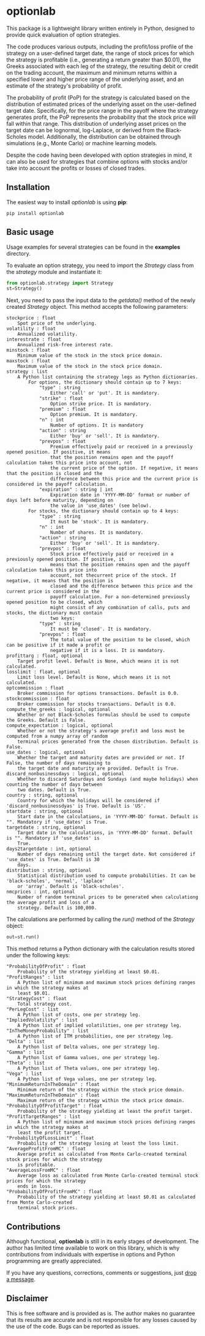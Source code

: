# optionlab

This package is a lightweight library written entirely in Python, designed to provide quick evaluation of option strategies.

The code produces various outputs, including the profit/loss profile of the strategy on a user-defined target date, the range of stock prices for which the strategy is profitable (i.e., generating a return greater than \$0.01), the Greeks associated with each leg of the strategy, the resulting debit or credit on the trading account, the maximum and minimum returns within a specified lower and higher price range of the underlying asset, and an estimate of the strategy's probability of profit.

The probability of profit (PoP) for the strategy is calculated based on the distribution of estimated prices of the underlying asset on the user-defined target date. Specifically, for the price range in the payoff where the strategy generates profit, the PoP represents the probability that the stock price will fall within that range. This distribution of underlying asset prices on the target date can be lognormal, log-Laplace, or derived from the Black-Scholes model. Additionally, the distribution can be obtained through simulations (e.g., Monte Carlo) or machine learning models.

Despite the code having been developed with option strategies in mind, it can also be used for strategies that combine options with stocks and/or take into account the profits or losses of closed trades.

## Installation

The easiest way to install *optionlab* is using **pip**:

```
pip install optionlab 
```
## Basic usage

Usage examples for several strategies can be found in the **examples** directory.

To evaluate an option strategy, you need to import the *Strategy* class from the *strategy* module and instantiate it:

```python
from optionlab.strategy import Strategy
st=Strategy()
```

Next, you need to pass the input data to the *getdata()* method of the newly created *Strategy* object. This method accepts the following parameters:

```
stockprice : float
    Spot price of the underlying.
volatility : float
    Annualized volatility.
interestrate : float
    Annualized risk-free interest rate.
minstock : float
    Minimum value of the stock in the stock price domain.
maxstock : float
    Maximum value of the stock in the stock price domain.
strategy : list
    A Python list containing the strategy legs as Python dictionaries.
        For options, the dictionary should contain up to 7 keys:
            "type" : string
                Either 'call' or 'put'. It is mandatory.
            "strike" : float
                Option strike price. It is mandatory.
            "premium" : float
                Option premium. It is mandatory.
            "n" : int
                Number of options. It is mandatory
            "action" : string
                Either 'buy' or 'sell'. It is mandatory.
            "prevpos" : float
                Premium effectively paid or received in a previously opened position. If positive, it means
                that the position remains open and the payoff calculation takes this price into account, not
                the current price of the option. If negative, it means that the position is closed and the
                difference between this price and the current price is considered in the payoff calculation.
            "expiration" : string | int
                Expiration date in 'YYYY-MM-DD' format or number of days left before maturity, depending on
                the value in 'use_dates' (see below).
        For stocks, the dictionary should contain up to 4 keys:
            "type" : string
                It must be 'stock'. It is mandatory.
            "n" : int
                Number of shares. It is mandatory.
            "action" : string
                Either 'buy' or 'sell'. It is mandatory.
            "prevpos" : float
                Stock price effectively paid or received in a previously opened position. If positive, it
                means that the position remains open and the payoff calculation takes this price into
                account, not thecurrent price of the stock. If negative, it means that the position is
                closed and the difference between this price and the current price is considered in the
                payoff calculation. For a non-determined previously opened position to be closed, which
                might consist of any combination of calls, puts and stocks, the dictionary must contain
                two keys:
            "type" : string
                It must be 'closed'. It is mandatory.
            "prevpos" : float
                The total value of the position to be closed, which can be positive if it made a profit or
                negative if it is a loss. It is mandatory.
profittarg : float, optional
    Target profit level. Default is None, which means it is not calculated.
losslimit : float, optional
    Limit loss level. Default is None, which means it is not calculated.
optcommission : float
    Broker commission for options transactions. Default is 0.0.
stockcommission : float
    Broker commission for stocks transactions. Default is 0.0.
compute_the_greeks : logical, optional
    Whether or not Black-Scholes formulas should be used to compute the Greeks. Default is False.
compute_expectation : logical, optional
    Whether or not the strategy's average profit and loss must be computed from a numpy array of random
    terminal prices generated from the chosen distribution. Default is False.
use_dates : logical, optional
    Whether the target and maturity dates are provided or not. If False, the number of days remaining to
    the target date and maturity are provided. Default is True.
discard_nonbusinessdays : logical, optional
    Whether to discard Saturdays and Sundays (and maybe holidays) when counting the number of days between
    two dates. Default is True.
country : string, optional
    Country for which the holidays will be considered if 'discard_nonbusinessdyas' is True. Default is 'US'.
startdate : string, optional
    Start date in the calculations, in 'YYYY-MM-DD' format. Default is "". Mandatory if 'use_dates' is True.
targetdate : string, optional
    Target date in the calculations, in 'YYYY-MM-DD' format. Default is "". Mandatory if 'use_dates' is
    True.
days2targetdate : int, optional
    Number of days remaining until the target date. Not considered if 'use_dates' is True. Default is 30
    days.
distribution : string, optional
    Statistical distribution used to compute probabilities. It can be 'black-scholes', 'normal', 'laplace'
    or 'array'. Default is 'black-scholes'.
nmcprices : int, optional
    Number of random terminal prices to be generated when calculationg the average profit and loss of a
    strategy. Default is 100,000.
```

The calculations are performed by calling the *run()* method of the *Strategy* object:

```python
out=st.run()
```

This method returns a Python dictionary with the calculation results stored under the following keys:

```
"ProbabilityOfProfit" : float
    Probability of the strategy yielding at least $0.01.
"ProfitRanges" : list
    A Python list of minimum and maximum stock prices defining ranges in which the strategy makes at
    least $0.01.
"StrategyCost" : float
    Total strategy cost.
"PerLegCost" : list
    A Python list of costs, one per strategy leg.
"ImpliedVolatility" : list
    A Python list of implied volatilities, one per strategy leg.
"InTheMoneyProbability" : list
    A Python list of ITM probabilities, one per strategy leg.
"Delta" : list
    A Python list of Delta values, one per strategy leg.
"Gamma" : list
    A Python list of Gamma values, one per strategy leg.
"Theta" : list
    A Python list of Theta values, one per strategy leg.
"Vega" : list
    A Python list of Vega values, one per strategy leg.
"MinimumReturnInTheDomain" : float
    Minimum return of the strategy within the stock price domain.
"MaximumReturnInTheDomain" : float
    Maximum return of the strategy within the stock price domain.
"ProbabilityOfProfitTarget" : float
    Probability of the strategy yielding at least the profit target.
"ProfitTargetRanges" : list
    A Python list of minimum and maximum stock prices defining ranges in which the strategy makes at
    least the profit target.                    
"ProbabilityOfLossLimit" : float
    Probability of the strategy losing at least the loss limit.
"AverageProfitFromMC" : float
    Average profit as calculated from Monte Carlo-created terminal stock prices for which the strategy
    is profitable.
"AverageLossFromMC" : float
    Average loss as calculated from Monte Carlo-created terminal stock prices for which the strategy
    ends in loss. 
"ProbabilityOfProfitFromMC" : float
    Probability of the strategy yielding at least $0.01 as calculated from Monte Carlo-created
    terminal stock prices.
```

## Contributions

Although functional, **optionlab** is still in its early stages of development. The author has limited time available to work on this library, which is why contributions from individuals with expertise in options and Python programming are greatly appreciated.

If you have any questions, corrections, comments or suggestions, just [drop a message](mailto:roberto.veiga@ufabc.edu.br).

## Disclaimer

This is free software and is provided as is. The author makes no guarantee that its results are accurate and is not responsible for any losses caused by the use of the code. Bugs can be reported as issues.
